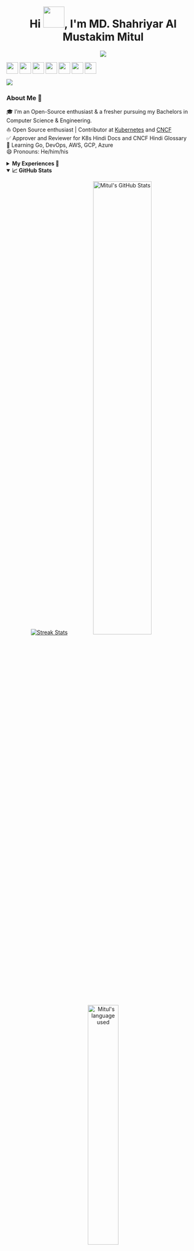 
<!-- Updating my readme for GitHub-->

<h1 align="center">Hi <img src="https://github.com/mitul3737/mitul3737/blob/main/Wave.gif" height="55px" width="55px">, I'm MD. Shahriyar Al Mustakim Mitul</h1>

<!-- Typing SVG by DenverCoder1 - https://github.com/DenverCoder1/readme-typing-svg -->
<p align="center">
<!--   <a href="https://github.com/DenverCoder1/readme-typing-svg"> -->
    <img src="https://readme-typing-svg.herokuapp.com?color=E22FE4&width=380&height=45&lines=Open-Source+Enthusiast;Learning+In+Public;Empowering+Others;Nice+To+Meet+You+...&center=true"></a>

</p>




<p align="left">
<a href="https://twitter.com/ShahriyarMitul" target="blank"><img align="center" src="https://github.com/mitul3737/mitul3737/blob/main/socials/twitter.png" title = "Twitter" alt="" height="30" /></a>
<a href="https://www.linkedin.com/in/md-shahriyar-al-mustakim-mitul-9084b31a0" target="blank"><img align="center" src="https://github.com/mishmanners/MishManners/blob/master/socials/transparent-Linkedin-logo-icon.png" alt="" height="30" /></a>
<a href="https://www.instagram.com/shahriyarmitul/" target="blank"><img align="center" src="https://github.com/mitul3737/mitul3737/blob/main/socials/instagram.png" alt="" height="30" /></a>
<a href="https://www.twitch.tv/mitul3737" target="blank"><img align="center" src="https://github.com/mitul3737/mitul3737/blob/main/socials/twitch.png" alt="" height="30" /></a>
<a href= "https://www.youtube.com/c/MitulShahriyar" target="blank"><img align="center" src="https://github.com/mitul3737/mitul3737/blob/main/socials/YouTube.png" alt="" height="30" /></a>
<a href="https://dev.to/mitul3737" target="blank"><img align="center" src="https://github.com/mitul3737/mitul3737/blob/main/socials/Devto.png" alt="" height="30" /></a>
<a href="https://www.facebook.com/shahriyaralmustakim.mitul/" target="blank"><img align="center" src="https://github.com/mitul3737/mitul3737/blob/main/socials/facebook.png" alt="" height="30" /></a>
</p>

 
![](https://visitor-badge.glitch.me/badge?page_id=mitul3737.mitul3737)
<br />

<!--For adding Gif
<p><img align="right" alt="GIF" src="https://github.com/mitul3737/mitul3737/blob/main/github%20readme.gif" width="500" height="350" /></p>-->



### About Me 🚀
🎓 I’m an Open-Source enthusiast & a fresher pursuing my Bachelors in Computer Science & Engineering. </br>
⛵ Open Source enthusiast | Contributor at [Kubernetes](https://github.com/kubernetes) and [CNCF](https://github.com/cncf)</br>
✅ Approver and Reviewer for K8s Hindi Docs and CNCF Hindi Glossary</br>
🌱 Learning Go, DevOps, AWS, GCP, Azure</br>
😄 Pronouns: He/him/his</br>



<details>
   
<summary><b>My Experiences 🙌</b></summary>
    

- [GitHub Campus Expert](https://githubcampus.expert/experts) - Campus Experts are student leaders that strive to build diverse and inclusive spaces to learn skills, share their experiences, and build projects together. They can be found across the globe leading in-person and online conferences, meetups, and hackathons, and maintaining open source projects.<br>
- [AWS Community Builder](https://aws.amazon.com/developer/community/community-builders/community-builders-directory/?cb-cards.sort-by=item.additionalFields.cbName&cb-cards.sort-order=asc&awsf.builder-category=*all&awsf.location=*all&awsf.year=*all&cb-cards.q=Mitul&cb-cards.q_operator=AND) – AWS Community builders are very enthusiast about Cloud and they do experiment cloud features and do test some awesome features and enlightens their community <br>
- [Microsoft Learn Student Ambassador]( https://studentambassadors.microsoft.com/en-US/profile/94378 ) - Conducted workshops & webinars on Azure, GitHub & Git etc.<br>
- [Auth0 Ambassador]( https://auth0.com/ambassador-program) – Auth0 Ambassadors are passionate community leaders and they learn Auth0 technologies and share these within his community<br>
- [Postman Student Leader](https://www.postman.com/company/student-program/#student-expert-program)– Postman Student Leaders are Postman Student experts and are passionate about API’s and builds API’s and share the knowledge within his community<br>
- Speaker at  [GDG Cloud Dhaka](https://gdg.community.dev/gdg-cloud-dhaka/) at Devfest 2021  for [Introduction to Cloud Computing, GCP and QWIKLABS](https://youtu.be/_jQH1MH6x5E))<br>

</details>


<details open="">
  <summary><b>📈 GitHub Stats</b></summary>
  <p align="center">
    <a href="https://github.com/mitul3737/mitul3737"><img alt="Streak Stats" src="https://github-readme-streak-stats.herokuapp.com/?user=mitul3737&theme=highcontrast"/></a>
    <a href="https://github.com/mitul3737/mitul3737"><img alt="Mitul's GitHub Stats" src="https://github-readme-stats.vercel.app/api?username=mitul3737&show_icons=true&theme=merko" width=55%/></a>
    <a href="https://github.com/mitul3737/mitul3737"><img alt="Mitul's language used" src="https://github-readme-stats.vercel.app/api/top-langs/?username=mitul3737&layout=compact&langs_count=8&theme=gruvbox" width=40%/></a>
  
</details>



<details>
<summary><b>Open Source Contribution:</b></summary>
    
- Maintainer at [CNCF Glossary Bengali Localization](https://github.com/cncf/glossary/blob/86b606003a7391d30e3c9d57c9e53cbcc22467d8/.github/settings.yml#L110)<br>
- Maintainer at [Kubernetes Bengali Documentation](https://github.com/kubernetes/website/blob/f376f3be0ca1636be41c179ebfc2f78568751beb/OWNERS_ALIASES#L12)
</details>


<details>
<summary><b>Honors & Awards 🏅</b></summary>
  
- Became [QWIKLABS]( https://www.qwiklabs.com/) Hall of Fame for completing Google Cloud Labs through QWIKLABS <br>
- Received [ Postman Student Expert](https://api.badgr.io/public/assertions/7sh5kY81RYGBPb1NHLFilw?identity__email=shahriyarmitul3737%40gmail.com) badge for completing labs  of Postman <br>
- Selected as a scholarship recipient for [KubeCon + CloudNativeCon](https://events19.linuxfoundation.org/events/kubecon-cloudnativecon-north-america-2019/) <br>
- Became [Postman Student Expert](https://badgr.com/public/assertions/7sh5kY81RYGBPb1NHLFilw?identity__email=shahriyarmitul3737%40gmail.com) after completing training on Postman <br>
- Blog shared by Dev Community [Post](https://twitter.com/ThePracticalDev/status/1476840641338527753)

</details>




  
 <!--Adding private contributions count to total commits count
![Anurag's GitHub stats](https://github-readme-stats.vercel.app/api?username=mitul3737&count_private=true)-->
<!--
![Anurag's GitHub stats](https://github-readme-stats.vercel.app/api?username=anuraghazra&hide=contribs,prs)-->
<!--Showing icons
![Anurag's GitHub stats](https://github-readme-stats.vercel.app/api?username=anuraghazra&show_icons=true)-->
<!--theme colour change  
![Anurag's GitHub stats](https://github-readme-stats.vercel.app/api?username=mitul3737&show_icons=true&theme=merko/dark/ radical/ merko/ gruvbox/ tokyonight/ onedark/ cobalt/ synthwave/highcontrast/ dracula)-->



### Blogs posts & YouTube Videos:
<!-- BLOG-POST-LIST:START -->
- [AWS DeepRacer student: Machine Learning Basics for model training &lpar;Part 1&rpar;](https://dev.to/mitul3737/aws-deepracer-student-machine-learning-basics-for-model-training-part-1-4p75)
- [Machine Learning A to Z: Part 1](https://dev.to/mitul3737/machine-learning-a-to-z-part-1-fkb)
- [What is YOLOv3 model?](https://dev.to/mitul3737/what-is-yolov3-model-5918)
- [Web3 series&lpar; Part 1&rpar; : Smart Contract](https://dev.to/mitul3737/web3-series-part-1-smart-contract-6g2)
- [Web3 series&lpar; Part 1&rpar; : Intro to Web3 &amp; Block chain](https://dev.to/mitul3737/web3-series-part-1-intro-to-web3-block-chain-441i)
- [Docker series &lpar;Part 10&rpar; : Create your own Dockerfile and create a container from it](https://dev.to/mitul3737/docker-series-part-10-create-your-own-dockerfile-and-create-a-container-from-it-2b73)
- [Docker series &lpar;Part 9&rpar;: Basics of Docker file](https://dev.to/mitul3737/docker-series-part-9-basics-of-docker-file-lkj)
- [Docker series &lpar;Part 9&rpar;: Create your docker image from an official image](https://dev.to/mitul3737/docker-series-part-9-create-your-docker-image-from-an-official-image-5bcb)
- [Docker series &lpar;Part 8&rpar;: Images from Docker Hub](https://dev.to/mitul3737/docker-series-part-8-images-from-docker-hub-39b7)
- [Docker series &lpar;Part 7&rpar;: Create, connect &amp; disconnect your network with a container](https://dev.to/mitul3737/docker-series-part-7-189)
<!-- BLOG-POST-LIST:END -->


### Coding Stats
<!--START_SECTION:waka-->

```text
Python   3 hrs 58 mins   ████████████████████████▓   99.18 %
Java     1 min           ▒░░░░░░░░░░░░░░░░░░░░░░░░   00.82 %
```

<!--END_SECTION:waka-->


<!--..-->

  
 
[![Amogh's github activity graph](https://activity-graph.herokuapp.com/graph?username=mitul3737&bg_color=000000&color=3620f7&line=5a0c99&point=1adbce&area=true&hide_border=true)](https://github.com/ashutosh00710/github-readme-activity-graph)
 
 <!--[Mitul's GitHub activity graph](https://activity-graph.herokuapp.com/graph?username=mitul3737&theme=xcode)>
